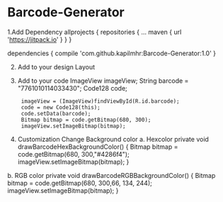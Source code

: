 # Barcode-Generator
1.Add Dependency
allprojects {
		repositories {
			...
			maven { url 'https://jitpack.io' }
		}
	}
  
  dependencies {
	        compile 'com.github.kapilmhr:Barcode-Generator:1.0'
	}

2. Add to your design Layout
    <ImageView
        android:id="@+id/barcode"
        android:layout_width="match_parent"
        android:layout_height="wrap_content"/>

3. Add to your code
 ImageView imageView;
    String barcode = "7761010114033430";
    Code128 code;

        imageView = (ImageView)findViewById(R.id.barcode);
        code = new Code128(this);
        code.setData(barcode);
        Bitmap bitmap = code.getBitmap(680, 300);
        imageView.setImageBitmap(bitmap);

4. Customization
Change Background color
  a. Hexcolor
      private void drawBarcodeHexBackgroundColor() {
        Bitmap bitmap = code.getBitmap(680, 300,"#4286f4");
        imageView.setImageBitmap(bitmap);
    }

  b. RGB color
       private void drawBarcodeRGBBackgroundColor() {
        Bitmap bitmap = code.getBitmap(680, 300,66, 134, 244);
        imageView.setImageBitmap(bitmap);
    }
